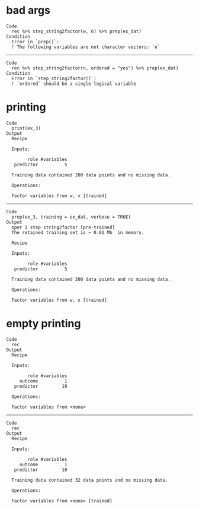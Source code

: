# bad args

    Code
      rec %>% step_string2factor(w, n) %>% prep(ex_dat)
    Condition
      Error in `prep()`:
      ! The following variables are not character vectors: `n`

---

    Code
      rec %>% step_string2factor(n, ordered = "yes") %>% prep(ex_dat)
    Condition
      Error in `step_string2factor()`:
      ! `ordered` should be a single logical variable

# printing

    Code
      print(ex_3)
    Output
      Recipe
      
      Inputs:
      
            role #variables
       predictor          5
      
      Training data contained 200 data points and no missing data.
      
      Operations:
      
      Factor variables from w, x [trained]

---

    Code
      prep(ex_3, training = ex_dat, verbose = TRUE)
    Output
      oper 1 step string2factor [pre-trained]
      The retained training set is ~ 0.01 Mb  in memory.
      
      Recipe
      
      Inputs:
      
            role #variables
       predictor          5
      
      Training data contained 200 data points and no missing data.
      
      Operations:
      
      Factor variables from w, x [trained]

# empty printing

    Code
      rec
    Output
      Recipe
      
      Inputs:
      
            role #variables
         outcome          1
       predictor         10
      
      Operations:
      
      Factor variables from <none>

---

    Code
      rec
    Output
      Recipe
      
      Inputs:
      
            role #variables
         outcome          1
       predictor         10
      
      Training data contained 32 data points and no missing data.
      
      Operations:
      
      Factor variables from <none> [trained]

